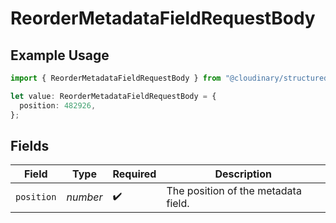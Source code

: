 # ReorderMetadataFieldRequestBody

## Example Usage

```typescript
import { ReorderMetadataFieldRequestBody } from "@cloudinary/structured-metadata/models/operations";

let value: ReorderMetadataFieldRequestBody = {
  position: 482926,
};
```

## Fields

| Field                               | Type                                | Required                            | Description                         |
| ----------------------------------- | ----------------------------------- | ----------------------------------- | ----------------------------------- |
| `position`                          | *number*                            | :heavy_check_mark:                  | The position of the metadata field. |